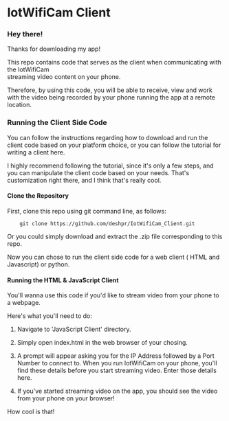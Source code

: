 # IotWifiCam Client



### Hey there!

Thanks for downloading my app! 

This repo contains code that serves as the client when communicating with the IotWifiCam  
streaming  video content on your phone. 

Therefore, by using this code, you will be able to receive, view and work with the video being recorded
by your phone running the app at a remote location.

### Running the Client Side Code

You can  follow the instructions regarding how to download and run the client code based on 
your platform  choice, or you can follow the tutorial for writing a client here. 

I highly recommend  following the tutorial, since it's only a few steps, and you can manipulate
the client code based on your needs.  That's customization right there, and I think that's really cool.

#### Clone the Repository

First, clone this repo using git command line, as follows:

```
    git clone https://github.com/deshpr/IotWifiCam_Client.git
```

Or you could simply download and extract the .zip file corresponding to this repo.

Now you can chose to run the client side code for a web client ( HTML and Javascript) or python.

#### Running the HTML & JavaScript Client

You'll wanna use this code if you'd like to stream video from your phone to a webpage.

Here's what you'll need to do:

1. Navigate to 'JavaScript Client' directory.

2. Simply open index.html in the web browser of your chosing.

3. A prompt will appear asking you for the IP Address followed by a Port Number to connect to. When you run
   IotWifiCam on your phone, you'll find these details before you start streaming video.
   Enter those details here.

4. If you've started streaming video on the app, you should see the video from your phone on your 
   browser! 
   
How cool is that!




